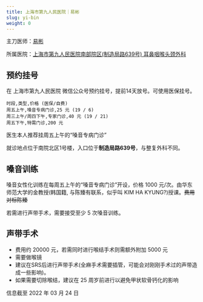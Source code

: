 ```yaml
---
title: 上海市第九人民医院｜易彬
slug: yi-bin
weight: 0
---
```


主刀医师：[易彬](https://www.guahao.com/expert/f48e2634-128e-4f09-9249-a2451b3d60a9000)

所属医院：[上海市第九人民医院南部院区(制造局路639号) 耳鼻咽喉头颈外科](https://amap.com/place/B0FFHGMHP6)

## 预约挂号

在 上海市第九人民医院 微信公众号预约挂号，提前14天放号。可使用医保挂号。

```csv
时段,类型,价格 (医保/自费)
周五上午,嗓音专病门诊,25 元 (19 / 6)
周三上午/周四下午,专家门诊,40 元 (19 / 21)
周五下午,特需门诊,200 元
```

医生本人推荐挂周五上午的“嗓音专病门诊”

就诊地点位于南院北区1号楼，入口位于**制造局路639号**，与整复外科不同。

## 嗓音训练

嗓音女性化训练在每周五上午的“嗓音专病门诊”开设，价格 1000 元/次。由华东师范大学的金教授(韩国籍, 与陈臻有联系，似乎叫 KIM HA KYUNG?)授课。<del>费用对标陈臻</del>

若需进行声带手术，需要接受至少 5 次嗓音训练。

## 声带手术

* 费用约 20000 元，若需同时进行喉结手术则需额外附加 5000 元
* 需要做喉镜
* 建议在SRS后进行声带手术(全麻手术需要插管，可能会对刚刚手术过的声带造成一些影响)。
* 如果需要切除喉结，建议在 25 周岁前进行以避免甲状软骨钙化的影响

信息截至 2022 年 03 月 24 日
